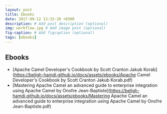 ```yaml
---
layout: post
title: Ebooks
date: 2017-09-12 13:32:20 +0300
description: # Add post description (optional)
img: workflow.jpg # Add image post (optional)
fig-caption: # Add figcaption (optional)
tags: [ebooks]
---
```


## Ebooks

* [Apache Camel Developer's Cookbook by Scott Cranton Jakub Korab](https://beligh-hamdi.github.io/docs/assets/ebooks/Apache Camel Developer's Cookbook by Scott Cranton Jakub Korab.pdf)
* [Mastering Apache Camel an advanced guide to enterprise integration using Apache Camel by Onofre Jean-Baptiste](https://beligh-hamdi.github.io/docs/assets/ebooks/Mastering Apache Camel an advanced guide to enterprise integration using Apache Camel by Onofre Jean-Baptiste.pdf)

